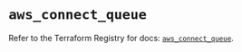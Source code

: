# `aws_connect_queue`

Refer to the Terraform Registry for docs: [`aws_connect_queue`](https://registry.terraform.io/providers/hashicorp/aws/5.95.0/docs/resources/connect_queue).
